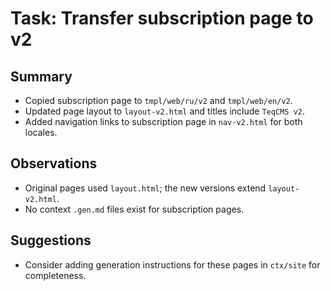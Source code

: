 # Task: Transfer subscription page to v2

## Summary

- Copied subscription page to `tmpl/web/ru/v2` and `tmpl/web/en/v2`.
- Updated page layout to `layout-v2.html` and titles include `TeqCMS v2`.
- Added navigation links to subscription page in `nav-v2.html` for both locales.

## Observations

- Original pages used `layout.html`; the new versions extend `layout-v2.html`.
- No context `.gen.md` files exist for subscription pages.

## Suggestions

- Consider adding generation instructions for these pages in `ctx/site` for completeness.
